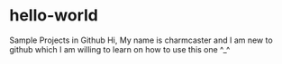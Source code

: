 # hello-world
Sample Projects in Github
Hi, My name is charmcaster and I am new to github which I am willing to learn on how to use this one ^_^
